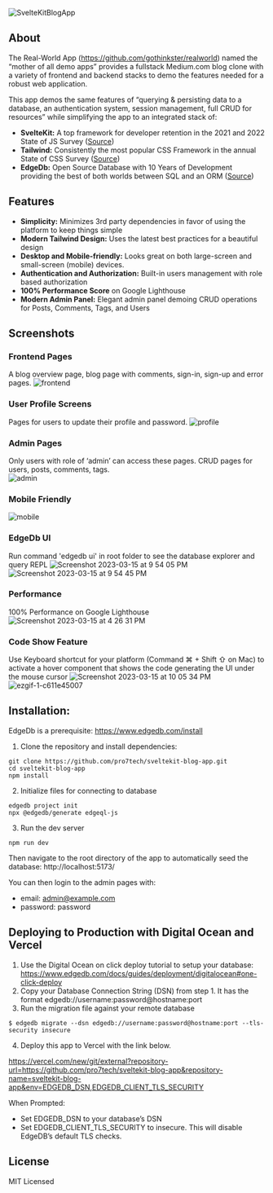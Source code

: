 ![SvelteKitBlogApp](https://user-images.githubusercontent.com/29139306/223408199-decaa65b-6213-462b-891f-2996d7f7590c.png)

## About

The Real-World App (https://github.com/gothinkster/realworld) named the “mother of all demo apps” provides a fullstack Medium.com blog clone with a variety of frontend and backend stacks to demo the features needed for a robust web application.

This app demos the same features of “querying & persisting data to a database, an authentication system, session management, full CRUD for resources” while simplifying the app to an integrated stack of:

- **SvelteKit:** A top framework for developer retention in the 2021 and 2022 State of JS Survey ([Source](https://2022.stateofjs.com/en-US/libraries/rendering-frameworks/))
- **Tailwind:** Consistently the most popular CSS Framework in the annual State of CSS Survey ([Source](https://2022.stateofcss.com/en-US/css-frameworks/))
- **EdgeDb:** Open Source Database with 10 Years of Development providing the best of both worlds between SQL and an ORM ([Source](https://www.edgedb.com/blog/a-solution-to-the-sql-vs-orm-dilemma))

## Features
- **Simplicity:** Minimizes 3rd party dependencies in favor of using the platform to keep things simple
- **Modern Tailwind Design:** Uses the latest best practices for a beautiful design
- **Desktop and Mobile-friendly:** Looks great on both large-screen and small-screen (mobile) devices.
- **Authentication and Authorization:** Built-in users management with role based authorization 
- **100% Performance Score** on Google Lighthouse
- **Modern Admin Panel:** Elegant admin panel demoing CRUD operations for Posts, Comments, Tags, and Users

## Screenshots

### Frontend Pages
A blog overview page, blog page with comments, sign-in, sign-up and error pages.
![frontend](https://user-images.githubusercontent.com/29139306/223408688-22e9d832-6d05-4272-9d4f-b3a46ab61b08.png)

### User Profile Screens
Pages for users to update their profile and password.
![profile](https://user-images.githubusercontent.com/29139306/223408403-f49b4e52-09aa-4c5a-b7fd-35e2a24cde96.png)

### Admin Pages
Only users with role of ‘admin’ can access these pages.  CRUD pages for users, posts, comments, tags.  
![admin](https://user-images.githubusercontent.com/29139306/223407889-93cab579-ebe9-48e7-9283-413a808a5f2a.png)

### Mobile Friendly
![mobile](https://user-images.githubusercontent.com/29139306/223408426-a0a08c4c-854b-478b-8c9f-685bdbdc0866.png)

### EdgeDb UI 

Run command 'edgedb ui' in root folder to see the database explorer and query REPL
![Screenshot 2023-03-15 at 9 54 05 PM](https://user-images.githubusercontent.com/29139306/225521291-ab5f18b8-ea6f-4686-b27d-f6f0dace7b99.png)
![Screenshot 2023-03-15 at 9 54 45 PM](https://user-images.githubusercontent.com/29139306/225521308-a3671129-64a6-4551-8220-1c375bddbf45.png)


### Performance
100% Performance on Google Lighthouse
![Screenshot 2023-03-15 at 4 26 31 PM](https://user-images.githubusercontent.com/29139306/225521173-0e4c09fb-61b4-4928-a0ae-1840642b78fe.png)

### Code Show Feature
Use Keyboard shortcut for your platform (Command ⌘ + Shift ⇧ on Mac) to activate a hover component that shows the code generating the UI under the mouse cursor
![Screenshot 2023-03-15 at 10 05 34 PM](https://user-images.githubusercontent.com/29139306/225521088-694050c9-f6ce-4e37-8950-b41d4cce9e25.png)
![ezgif-1-c611e45007](https://user-images.githubusercontent.com/29139306/226241441-e2534ddf-6da6-414d-a2cc-ff8d6ba2d441.gif)

## Installation:

EdgeDb is a prerequisite: https://www.edgedb.com/install

1. Clone the repository and install dependencies:

```
git clone https://github.com/pro7tech/sveltekit-blog-app.git
cd sveltekit-blog-app
npm install
```

2. Initialize files for connecting to database

```
edgedb project init
npx @edgedb/generate edgeql-js
```

3. Run the dev server

```
npm run dev
```

Then navigate to the root directory of the app to automatically seed the database: http://localhost:5173/ 

You can then login to the admin pages with:
* email: admin@example.com
* password: password

## Deploying to Production with Digital Ocean and Vercel

1. Use the Digital Ocean on click deploy tutorial to setup your database: https://www.edgedb.com/docs/guides/deployment/digitalocean#one-click-deploy
2. Copy your Database Connection String (DSN) from step 1.  It has the format edgedb://username:password@hostname:port
3. Run the migration file against your remote database

```
$ edgedb migrate --dsn edgedb://username:password@hostname:port --tls-security insecure
```

4. Deploy this app to Vercel with the link below.

https://vercel.com/new/git/external?repository-url=https://github.com/pro7tech/sveltekit-blog-app&repository-name=sveltekit-blog-app&env=EDGEDB_DSN,EDGEDB_CLIENT_TLS_SECURITY

When Prompted:
* Set EDGEDB_DSN to your database’s DSN
* Set EDGEDB_CLIENT_TLS_SECURITY to insecure. This will disable EdgeDB’s default TLS checks.

## License

MIT Licensed

